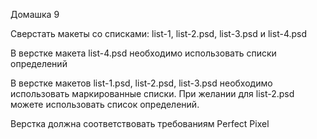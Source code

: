 Домашка 9

Сверстать макеты со списками: list-1,  list-2.psd, list-3.psd и list-4.psd

В верстке макета list-4.psd необходимо использовать списки определений

В верстке макетов list-1.psd, list-2.psd, list-3.psd необходимо использовать маркированные списки. При желании для list-2.psd можете использовать список определений.

Верстка должна соответствовать требованиям Perfect Pixel